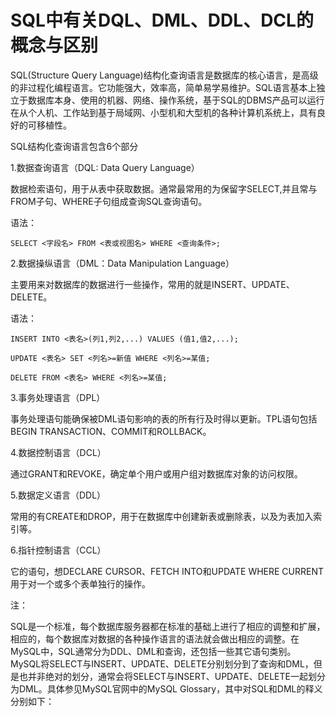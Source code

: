 # SQL中有关DQL、DML、DDL、DCL的概念与区别

SQL(Structure Query Language)结构化查询语言是数据库的核心语言，是高级的非过程化编程语言。它功能强大，效率高，简单易学易维护。SQL语言基本上独立于数据库本身、使用的机器、网络、操作系统，基于SQL的DBMS产品可以运行在从个人机、工作站到基于局域网、小型机和大型机的各种计算机系统上，具有良好的可移植性。

SQL结构化查询语言包含6个部分

1.数据查询语言（DQL: Data Query Language）

数据检索语句，用于从表中获取数据。通常最常用的为保留字SELECT,并且常与FROM子句、WHERE子句组成查询SQL查询语句。

语法：

    SELECT <字段名> FROM <表或视图名> WHERE <查询条件>;

2.数据操纵语言（DML：Data Manipulation Language）

主要用来对数据库的数据进行一些操作，常用的就是INSERT、UPDATE、DELETE。

语法：

    INSERT INTO <表名>(列1,列2,...) VALUES (值1,值2,...);
    
    UPDATE <表名> SET <列名>=新值 WHERE <列名>=某值;
    
    DELETE FROM <表名> WHERE <列名>=某值;

3.事务处理语言（DPL）

事务处理语句能确保被DML语句影响的表的所有行及时得以更新。TPL语句包括BEGIN TRANSACTION、COMMIT和ROLLBACK。

4.数据控制语言（DCL）

通过GRANT和REVOKE，确定单个用户或用户组对数据库对象的访问权限。

5.数据定义语言（DDL）

常用的有CREATE和DROP，用于在数据库中创建新表或删除表，以及为表加入索引等。

6.指针控制语言（CCL）

它的语句，想DECLARE CURSOR、FETCH INTO和UPDATE WHERE CURRENT用于对一个或多个表单独行的操作。



注：

   SQL是一个标准，每个数据库服务器都在标准的基础上进行了相应的调整和扩展，相应的，每个数据库对数据的各种操作语言的语法就会做出相应的调整。在MySQL中，SQL通常分为DDL、DML和查询，还包括一些其它语句类别。MySQL将SELECT与INSERT、UPDATE、DELETE分别划分到了查询和DML，但是也并非绝对的划分，通常会将SELECT与INSERT、UPDATE、DELETE一起划分为DML。具体参见MySQL官网中的MySQL Glossary，其中对SQL和DML的释义分别如下：


